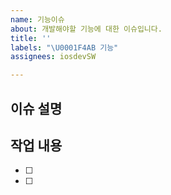 ```yaml
---
name: 기능이슈
about: 개발해야할 기능에 대한 이슈입니다.
title: ''
labels: "\U0001F4AB 기능"
assignees: iosdevSW

---
```


## 이슈 설명


## 작업 내용
- [ ]
- [ ]
